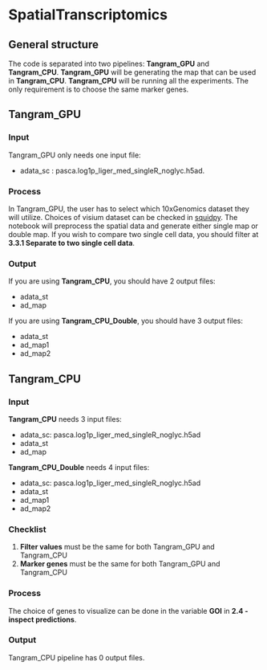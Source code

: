 # SpatialTranscriptomics

## General structure

The code is separated into two pipelines: **Tangram_GPU** and **Tangram_CPU**. **Tangram_GPU** will be generating the map that can be used in **Tangram_CPU**. **Tangram_CPU** will be running all the experiments. The only requirement is to choose the same marker genes. 

## Tangram_GPU
### Input
Tangram_GPU only needs one input file: 
- adata_sc : pasca.log1p_liger_med_singleR_noglyc.h5ad.

### Process
In Tangram_GPU, the user has to select which 10xGenomics dataset they will utilize. Choices of visium dataset can be checked in [squidpy](https://squidpy.readthedocs.io/en/stable/api/squidpy.datasets.visium.html#squidpy.datasets.visium). The notebook will preprocess the spatial data and generate either single map or double map. If you wish to compare two single cell data, you should filter at **3.3.1 Separate to two single cell data**.

### Output
If you are using **Tangram_CPU**, you should have 2 output files: 
- adata_st
- ad_map

If you are using **Tangram_CPU_Double**, you should have 3 output files: 
- adata_st
- ad_map1
- ad_map2

## Tangram_CPU
### Input
**Tangram_CPU** needs 3 input files: 
- adata_sc: pasca.log1p_liger_med_singleR_noglyc.h5ad
- adata_st
- ad_map

**Tangram_CPU_Double** needs 4 input files:
- adata_sc: pasca.log1p_liger_med_singleR_noglyc.h5ad
- adata_st
- ad_map1
- ad_map2

### Checklist

1. **Filter values** must be the same for both Tangram_GPU and Tangram_CPU
2. **Marker genes** must be the same for both Tangram_GPU and Tangram_CPU

### Process
The choice of genes to visualize can be done in the variable **GOI** in **2.4 - inspect predictions**.


### Output
Tangram_CPU pipeline has 0 output files.
